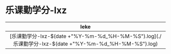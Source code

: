 # 乐课勤学分-lxz

| leke |
| :----: |
| [乐课勤学分-lxz-$(date +"%Y-%m-%d_%H-%M-%S").log](./乐课勤学分-lxz-$(date +"%Y-%m-%d_%H-%M-%S").log) |
